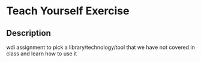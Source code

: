 # Teach Yourself Exercise

## Description
wdi assignment to pick a library/technology/tool that we have not covered in class and learn how to use it